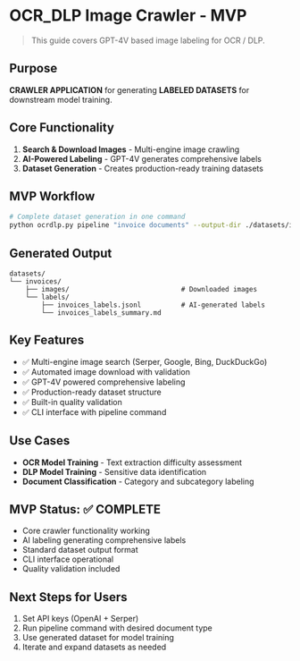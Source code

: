 # OCR_DLP Image Crawler - MVP

> This guide covers GPT-4V based image labeling for OCR / DLP.

## Purpose
**CRAWLER APPLICATION** for generating **LABELED DATASETS** for downstream model training.

## Core Functionality
1. **Search & Download Images** - Multi-engine image crawling
2. **AI-Powered Labeling** - GPT-4V generates comprehensive labels
3. **Dataset Generation** - Creates production-ready training datasets

## MVP Workflow
```bash
# Complete dataset generation in one command
python ocrdlp.py pipeline "invoice documents" --output-dir ./datasets/invoices --limit 100
```

## Generated Output
```
datasets/
└── invoices/
    ├── images/                            # Downloaded images
    └── labels/
        ├── invoices_labels.jsonl          # AI-generated labels
        └── invoices_labels_summary.md
```

## Key Features
- ✅ Multi-engine image search (Serper, Google, Bing, DuckDuckGo)
- ✅ Automated image download with validation
- ✅ GPT-4V powered comprehensive labeling
- ✅ Production-ready dataset structure
- ✅ Built-in quality validation
- ✅ CLI interface with pipeline command

## Use Cases
- **OCR Model Training** - Text extraction difficulty assessment
- **DLP Model Training** - Sensitive data identification
- **Document Classification** - Category and subcategory labeling

## MVP Status: ✅ COMPLETE
- Core crawler functionality working
- AI labeling generating comprehensive labels
- Standard dataset output format
- CLI interface operational
- Quality validation included

## Next Steps for Users
1. Set API keys (OpenAI + Serper)
2. Run pipeline command with desired document type
3. Use generated dataset for model training
4. Iterate and expand datasets as needed 